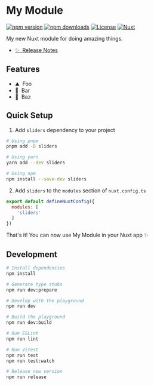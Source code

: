 <!--
Get your module up and running quickly.

Find and replace all on all files (CMD+SHIFT+F):
- Name: My Module
- Package name: sliders
- Description: My new Nuxt module
-->

# My Module

[![npm version][npm-version-src]][npm-version-href]
[![npm downloads][npm-downloads-src]][npm-downloads-href]
[![License][license-src]][license-href]
[![Nuxt][nuxt-src]][nuxt-href]

My new Nuxt module for doing amazing things.

- [✨ &nbsp;Release Notes](/CHANGELOG.md)
<!-- - [🏀 Online playground](https://stackblitz.com/github/your-org/sliders?file=playground%2Fapp.vue) -->
<!-- - [📖 &nbsp;Documentation](https://example.com) -->

## Features

<!-- Highlight some of the features your module provide here -->
- ⛰ &nbsp;Foo
- 🚠 &nbsp;Bar
- 🌲 &nbsp;Baz

## Quick Setup

1. Add `sliders` dependency to your project

```bash
# Using pnpm
pnpm add -D sliders

# Using yarn
yarn add --dev sliders

# Using npm
npm install --save-dev sliders
```

2. Add `sliders` to the `modules` section of `nuxt.config.ts`

```js
export default defineNuxtConfig({
  modules: [
    'sliders'
  ]
})
```

That's it! You can now use My Module in your Nuxt app ✨

## Development

```bash
# Install dependencies
npm install

# Generate type stubs
npm run dev:prepare

# Develop with the playground
npm run dev

# Build the playground
npm run dev:build

# Run ESLint
npm run lint

# Run Vitest
npm run test
npm run test:watch

# Release new version
npm run release
```

<!-- Badges -->
[npm-version-src]: https://img.shields.io/npm/v/sliders/latest.svg?style=flat&colorA=18181B&colorB=28CF8D
[npm-version-href]: https://npmjs.com/package/sliders

[npm-downloads-src]: https://img.shields.io/npm/dm/sliders.svg?style=flat&colorA=18181B&colorB=28CF8D
[npm-downloads-href]: https://npmjs.com/package/sliders

[license-src]: https://img.shields.io/npm/l/sliders.svg?style=flat&colorA=18181B&colorB=28CF8D
[license-href]: https://npmjs.com/package/sliders

[nuxt-src]: https://img.shields.io/badge/Nuxt-18181B?logo=nuxt.js
[nuxt-href]: https://nuxt.com
